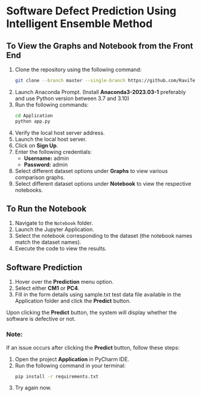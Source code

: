 
# Software Defect Prediction Using Intelligent Ensemble Method

## **To View the Graphs and Notebook from the Front End**

1. Clone the repository using the following command:  
   ```sh
   git clone --branch master --single-branch https://github.com/RaviTejaCVS/software-defect-prediction-using-intelligent-ensemble-method.git
   ```
2. Launch Anaconda Prompt. (Install **Anaconda3-2023.03-1** preferably and use Python version between 3.7 and 3.10)
3. Run the following commands:  
   ```sh
   cd Application
   python app.py
   ```
4. Verify the local host server address.
5. Launch the local host server.
6. Click on **Sign Up**.
7. Enter the following credentials:  
   - **Username:** admin  
   - **Password:** admin  
8. Select different dataset options under **Graphs** to view various comparison graphs.
9. Select different dataset options under **Notebook** to view the respective notebooks.

## **To Run the Notebook**

1. Navigate to the `Notebook` folder.
2. Launch the Jupyter Application.
3. Select the notebook corresponding to the dataset (the notebook names match the dataset names).
4. Execute the code to view the results.

## **Software Prediction**

1. Hover over the **Prediction** menu option.
2. Select either **CM1** or **PC4**.
3. Fill in the form details using sample.txt test data file available in the Application folder and click the **Predict** button.

Upon clicking the **Predict** button, the system will display whether the software is defective or not.

### **Note:**

If an issue occurs after clicking the **Predict** button, follow these steps:

1. Open the project **Application** in PyCharm IDE.
2. Run the following command in your terminal:
   ```sh
   pip install -r requirements.txt
   ```
3. Try again now.
